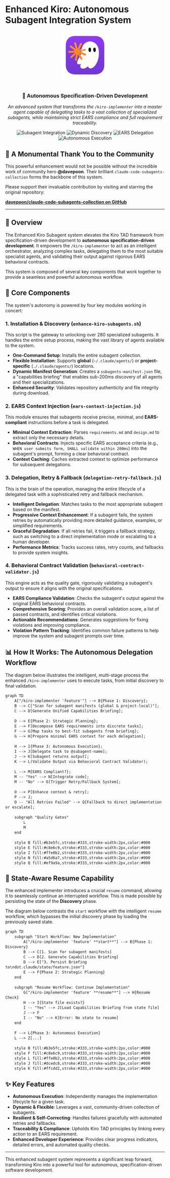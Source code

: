 # Enhanced Kiro: Autonomous Subagent Integration System

<div align="center">
    <img src="../ICON.png" alt="Kiro Style TAD Framework Icon" width="150" height="150">
    <br><br>
    <h3>🤖 Autonomous Specification-Driven Development</h3>
    <p><em>An advanced system that transforms the <code>/kiro-implementer</code> into a master agent capable of delegating tasks to a vast collection of specialized subagents, while maintaining strict EARS compliance and full requirement traceability.</em></p>
    
![Subagent Integration](https://img.shields.io/badge/Subagent-Integration-blueviolet)
![Dynamic Discovery](https://img.shields.io/badge/Dynamic-Discovery-informational)
![EARS Delegation](https://img.shields.io/badge/EARS-Delegation-brightgreen)
![Autonomous Execution](https://img.shields.io/badge/Autonomous-Execution-orange)

</div>

## 🙏 A Monumental Thank You to the Community

This powerful enhancement would not be possible without the incredible work of community hero **@davepoon**. Their brilliant `claude-code-subagents-collection` forms the backbone of this system.

Please support their invaluable contribution by visiting and starring the original repository:

[**davepoon/claude-code-subagents-collection on GitHub**](https://github.com/davepoon/claude-code-subagents-collection)

---

## 🎯 Overview

The Enhanced Kiro Subagent system elevates the Kiro TAD framework from specification-driven development to **autonomous specification-driven development**. It empowers the `/kiro-implementer` to act as an intelligent orchestrator, analyzing complex tasks, delegating them to the most suitable specialist agents, and validating their output against rigorous EARS behavioral contracts.

This system is composed of several key components that work together to provide a seamless and powerful autonomous workflow.

## 🚀 Core Components

The system's autonomy is powered by four key modules working in concert:

### 1. **Installation & Discovery (`enhance-kiro-subagents.sh`)**
This script is the gateway to unlocking over 280 specialized subagents. It handles the entire setup process, making the vast library of agents available to the system.
-   **One-Command Setup**: Installs the entire subagent collection.
-   **Flexible Installation**: Supports **global** (`~/.claude/agents/`) or **project-specific** (`./.claude/agents/`) locations.
-   **Dynamic Manifest Generation**: Creates a `subagents-manifest.json` file, a "capabilities briefing" that enables sub-200ms discovery of all agents and their specializations.
-   **Enhanced Security**: Validates repository authenticity and file integrity during download.

### 2. **EARS Context Injection (`ears-context-injection.js`)**
This module ensures that subagents receive precise, minimal, and **EARS-compliant** instructions before a task is delegated.
-   **Minimal Context Extraction**: Parses `requirements.md` and `design.md` to extract only the necessary details.
-   **Behavioral Contracts**: Injects specific EARS acceptance criteria (e.g., `WHEN user submits form, SHALL validate within 200ms`) into the subagent's prompt, forming a clear behavioral contract.
-   **Context Caching**: Caches extracted context to optimize performance for subsequent delegations.

### 3. **Delegation, Retry & Fallback (`delegation-retry-fallback.js`)**
This is the brain of the operation, managing the entire lifecycle of a delegated task with a sophisticated retry and fallback mechanism.
-   **Intelligent Delegation**: Matches tasks to the most appropriate subagent based on the manifest.
-   **Progressive Context Enhancement**: If a subagent fails, the system retries by automatically providing more detailed guidance, examples, or simplified requirements.
-   **Graceful Degradation**: If all retries fail, it triggers a fallback strategy, such as switching to a direct implementation mode or escalating to a human developer.
-   **Performance Metrics**: Tracks success rates, retry counts, and fallbacks to provide system insights.

### 4. **Behavioral Contract Validation (`behavioral-contract-validator.js`)**
This engine acts as the quality gate, rigorously validating a subagent's output to ensure it aligns with the original specifications.
-   **EARS Compliance Validation**: Checks the subagent's output against the original EARS behavioral contracts.
-   **Comprehensive Scoring**: Provides an overall validation score, a list of passed contracts, and identifies critical violations.
-   **Actionable Recommendations**: Generates suggestions for fixing violations and improving compliance.
-   **Violation Pattern Tracking**: Identifies common failure patterns to help improve the system and subagent prompts over time.

## 📊 How It Works: The Autonomous Delegation Workflow

The diagram below illustrates the intelligent, multi-stage process the enhanced `/kiro-implementer` uses to execute tasks, from initial discovery to final validation.

```mermaid
graph TD
    A["/kiro-implementer 'feature'"] --> B{Phase 1: Discovery};
    B --> C["Scan for subagent manifests (global & project-local)"];
    C --> D[Generate Unified Capabilities Briefing];
    
    D --> E{Phase 2: Strategic Planning};
    E --> F[Decompose EARS requirements into discrete tasks];
    F --> G[Map tasks to best-fit subagents from briefing];
    G --> H[Prepare minimal EARS context for each delegation];
    
    H --> I{Phase 3: Autonomous Execution};
    I --> J[Delegate task to @subagent-name];
    J --> K[Subagent returns output];
    K --> L(Validate Output via Behavioral Contract Validator);
    
    L --> M{EARS Compliant?};
    M -- "Yes" --> N[Integrate code];
    M -- "No" --> O[Trigger Retry/Fallback System];
    
    O --> P[Enhance context & retry];
    P --> J;
    O -- "All Retries Failed" --> Q[Fallback to direct implementation or escalate];
    
    subgraph "Quality Gates"
        L
        M
    end

    style B fill:#b3e5fc,stroke:#333,stroke-width:2px,color:#000
    style E fill:#c8e6c9,stroke:#333,stroke-width:2px,color:#000
    style I fill:#ffe0b2,stroke:#333,stroke-width:2px,color:#000
    style N fill:#a5d6a7,stroke:#333,stroke-width:2px,color:#000
    style Q fill:#ef9a9a,stroke:#333,stroke-width:2px,color:#000
```

## 🔄 State-Aware Resume Capability

The enhanced implementer introduces a crucial `resume` command, allowing it to seamlessly continue an interrupted workflow. This is made possible by persisting the state of the **Discovery** phase.

The diagram below contrasts the `start` workflow with the intelligent `resume` workflow, which bypasses the initial discovery phase by loading the previously saved state.

```mermaid
graph TD
    subgraph "Start Workflow: New Implementation"
        A["/kiro-implementer 'feature' **start**"] --> B{Phase 1: Discovery}
        B --> C[1. Scan for subagent manifests]
        C --> D[2. Generate Capabilities Briefing]
        D --> E["3. Persist Briefing to\ndot.claude/state/feature.json"]
        E --> F{Phase 2: Strategic Planning}
    end

    subgraph "Resume Workflow: Continue Implementation"
        G["/kiro-implementer 'feature' **resume**"] --> H{Resume Check}
        H --> I{State file exists?}
        I -- "Yes" --> J[Load Capabilities Briefing from state file]
        J --> F
        I -- "No" --> K[Error: No state to resume]
    end

    F --> L{Phase 3: Autonomous Execution}
    L --> Z[...]

    style B fill:#b3e5fc,stroke:#333,stroke-width:2px,color:#000
    style F fill:#c8e6c9,stroke:#333,stroke-width:2px,color:#000
    style L fill:#ffe0b2,stroke:#333,stroke-width:2px,color:#000
    style J fill:#dcedc8,stroke:#333,stroke-width:2px,color:#000
    style K fill:#ffcdd2,stroke:#333,stroke-width:2px,color:#000
```

## ✨ Key Features

-   **Autonomous Execution**: Independently manages the implementation lifecycle for a given task.
-   **Dynamic & Flexible**: Leverages a vast, community-driven collection of subagents.
-   **Resilient & Self-Correcting**: Handles failures gracefully with automated retries and fallbacks.
-   **Traceability & Compliance**: Upholds Kiro TAD principles by linking every action to an EARS requirement.
-   **Enhanced Developer Experience**: Provides clear progress indicators, detailed errors, and automated quality checks.

---

This enhanced subagent system represents a significant leap forward, transforming Kiro into a powerful tool for autonomous, specification-driven software development.
